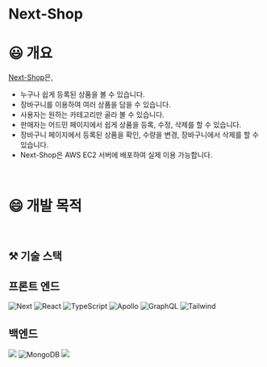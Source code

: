 # **Next-Shop**

# 😃 개요

<a href="http://ec2-3-36-126-19.ap-northeast-2.compute.amazonaws.com/">Next-Shop</a>은,

- 누구나 쉽게 등록된 상품을 볼 수 있습니다.
- 장바구니를 이용하여 여러 상품을 담을 수 있습니다.
- 사용자는 원하는 카테고리만 골라 볼 수 있습니다.
- 판매자는 어드민 페이지에서 쉽게 상품을 등록, 수정, 삭제를 할 수 있습니다.
- 장바구니 페이지에서 등록된 상품을 확인, 수량을 변경, 장바구니에서 삭제를 할 수 있습니다.
- Next-Shop은 AWS EC2 서버에 배포하여 실제 이용 가능합니다.

<br>

# 😄 개발 목적

<br>

## ⚒️ 기술 스택

<h2>프론트 엔드</h2>

![Next](https://img.shields.io/badge/Next.js-000000?style=for-the-badge&logo=Next.js&logoColor=white)
![React](https://img.shields.io/badge/react-61DAFB?style=for-the-badge&logo=react&logoColor=black)
![TypeScript](https://img.shields.io/badge/typescript-%23007ACC.svg?style=for-the-badge&logo=typescript&logoColor=white)
![Apollo](https://img.shields.io/badge/Apollo-311C87?style=for-the-badge&logo=Apollo-Graphql&logoColor=white)
![GraphQL](https://img.shields.io/badge/GraphQL-E10098?style=for-the-badge&logo=GraphQL&logoColor=white)
![Tailwind](https://img.shields.io/badge/Tailwind-06B6D4?style=for-the-badge&logo=Tailwind-CSS&logoColor=white)

<h2>백엔드</h2>

<img src="https://img.shields.io/badge/express-000000?style=for-the-badge&logo=express&logoColor=white">
<img alt="MongoDB" src="https://img.shields.io/badge/MongoDB-8cbe68?style=for-the-badge&logo=MongoDB&logoColor=white">
<img src="https://img.shields.io/badge/amazonaws-232F3E?style=for-the-badge&logo=amazonaws&logoColor=white">
